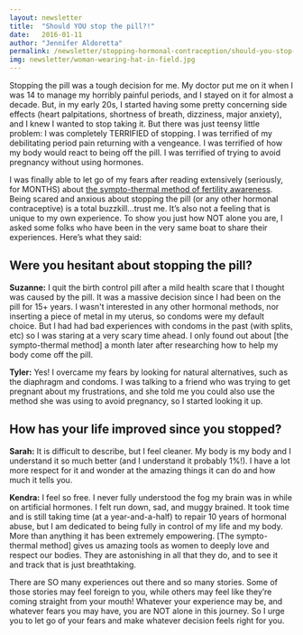 ```yaml
---
layout: newsletter
title:  "Should YOU stop the pill?!"
date:   2016-01-11
author: "Jennifer Aldoretta"
permalink: /newsletter/stopping-hormonal-contraception/should-you-stop-the-pill/
img: newsletter/woman-wearing-hat-in-field.jpg
---
```


Stopping the pill was a tough decision for me. My doctor put me on it when I was 14 to manage my horribly painful periods, and I stayed on it for almost a decade. But, in my early 20s, I started having some pretty concerning side effects (heart palpitations, shortness of breath, dizziness, major anxiety), and I knew I wanted to stop taking it. But there was just teensy little problem: I was completely TERRIFIED of stopping. I was terrified of my debilitating period pain returning with a vengeance. I was terrified of how my body would react to being off the pill. I was terrified of trying to avoid pregnancy without using hormones. 

I was finally able to let go of my fears after reading extensively (seriously, for MONTHS) about <a class="text-link" href="http://www.readytogroove.com/blog/2015/01/16/the-sympto-thermal-method-of-fertility-awareness-an-overview/">the sympto-thermal method of fertility awareness</a>. Being scared and anxious about stopping the pill (or any other hormonal contraceptive) is a total buzzkill...trust me. It&rsquo;s also not a feeling that is unique to my own experience. To show you just how NOT alone you are, I asked some folks who have been in the very same boat to share their experiences. Here&rsquo;s what they said:

## Were you hesitant about stopping the pill? ##

**Suzanne:** I quit the birth control pill after a mild health scare that I thought was caused by the pill. It was a massive decision since I had been on the pill for 15+ years. I wasn't interested in any other hormonal methods, nor inserting a piece of metal in my uterus, so condoms were my default choice. But I had had bad experiences with condoms in the past (with splits, etc) so I was staring at a very scary time ahead. I only found out about [the sympto-thermal method] a month later after researching how to help my body come off the pill.

**Tyler:** Yes! I overcame my fears by looking for natural alternatives, such as the diaphragm and condoms. I was talking to a friend who was trying to get pregnant about my frustrations, and she told me you could also use the method she was using to avoid pregnancy, so I started looking it up.

## How has your life improved since you stopped? ##

**Sarah:** It is difficult to describe, but I feel cleaner. My body is my body and I understand it so much better (and I understand it probably 1%!). I have a lot more respect for it and wonder at the amazing things it can do and how much it tells you.

**Kendra:** I feel so free. I never fully understood the fog my brain was in while on artificial hormones. I felt run down, sad, and muggy brained. It took time and is still taking time (at a year-and-a-half) to repair 10 years of hormonal abuse, but I am dedicated to being fully in control of my life and my body. More than anything it has been extremely empowering. [The sympto-thermal method] gives us amazing tools as women to deeply love and respect our bodies. They are astonishing in all that they do, and to see it and track that is just breathtaking. 

There are SO many experiences out there and so many stories. Some of those stories may feel foreign to you, while others may feel like they&rsquo;re coming straight from your mouth! Whatever your experience may be, and whatever fears you may have, you are NOT alone in this journey. So I urge you to let go of your fears and make whatever decision feels right for you.